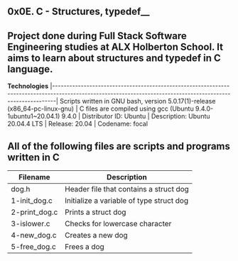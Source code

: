 __0x0E. C - Structures, typedef____ 
--------------------------------------------------------------------------------------------------------------------------------------------------------------- 
Project done during Full Stack Software Engineering studies at ALX Holberton School. It aims to learn about structures and typedef in C language.
---------------------------------------------------------------------------------------------------------------------------------------------------------------

__Technologies__
|-------------------------------------------------------------------------------------------------------------------------------------------------------------|
 Scripts written in GNU bash, version 5.0.17(1)-release (x86_64-pc-linux-gnu) 
| C files are compiled using gcc (Ubuntu 9.4.0-1ubuntu1~20.04.1) 9.4.0 
| Distributor ID:  Ubuntu
| Description:     Ubuntu 20.04.4 LTS
| Release:         20.04
| Codename:        focal
                                                                                                                       
                                                                                                                                      
 All of the following files are scripts and programs written in C 
---------------------------------------------------------------------------------------------------------------------------------------------------------------
|__Filename__	          |    __Description__ |
|---------------------- | --------------------------------------------------------------------------------------------------------------------------------------
| dog.h	                | Header file that contains a struct dog
| 1-init_dog.c	        | Initialize a variable of type struct dog
| 2-print_dog.c	        | Prints a struct dog
| 3-islower.c	          | Checks for lowercase character
| 4-new_dog.c	          | Creates a new dog
| 5-free_dog.c	        | Frees a dog
